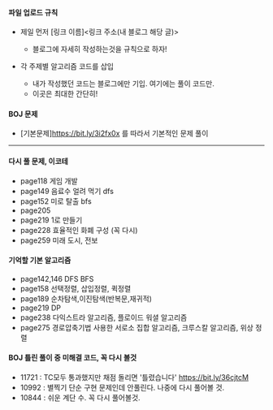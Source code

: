#### 파일 업로드 규칙

- 제일 먼저 [링크 이름]<링크 주소(내 블로그 해당 글)>
    - 블로그에 자세히 작성하는것을 규칙으로 하자!
    
- 각 주제별 알고리즘 코드를 삽입
    - 내가 작성했던 코드는 블로그에만 기입. 여기에는 풀이 코드만.
    - 이곳은 최대한 간단히!
#### BOJ 문제
- [기본문제]<https://bit.ly/3i2fx0x> 를 따라서 기본적인 문제 풀이


--- 

#### 다시 풀 문제, 이코테  
- page118 게임 개발
- page149 음료수 얼려 먹기 dfs
- page152 미로 탈출 bfs
- page205
- page219 1로 만들기
- page228 효율적인 화폐 구성 (꼭 다시)
- page259 미래 도시, 전보



#### 기억할 기본 알고리즘
- page142,146 DFS BFS 
- page158 선택정렬, 삽입정렬, 퀵정렬
- page189 순차탐색,이진탐색(반복문,재귀적)
- page219 DP
- page238 다익스트라 알고리즘, 플로이드 워셜 알고리즘
- page275 경로압축기법 사용한 서로소 집합 알고리즘, 크루스칼 알고리즘, 위상 정렬 

#### BOJ 틀린 풀이 중 미해결 코드, 꼭 다시 볼것

- 11721 : TC모두 통과했지만 채점 돌리면 '틀렸습니다' <https://bit.ly/36cjtcM>
- 10992 : 별찍기 단순 구현 문제인데 안풀린다. 나중에 다시 풀어볼 것.
- 10844 : 쉬운 계단 수. 꼭 다시 풀어볼것.
